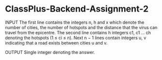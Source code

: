 # ClassPlus-Backend-Assignment-2
  INPUT
The first line contains the integers n, h and x which
denote the number of cities, the number of hotspots and the distance that the virus can travel from the
epicentre.
The second line contains h integers c1, c1 ... ch denoting the hotspots (1 ≤ ci ≤ n).
Next n − 1 lines contain integers u, v indicating that a road exists between cities u and v.


  OUTPUT
Single integer denoting the answer.
